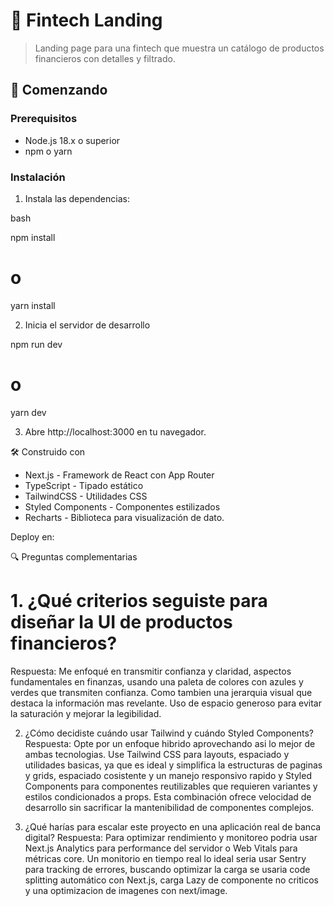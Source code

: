 # 🏦 Fintech Landing

> Landing page para una fintech que muestra un catálogo de productos financieros con detalles y filtrado.


## 🚀 Comenzando

### Prerequisitos
- Node.js 18.x o superior
- npm o yarn

### Instalación

1. Instala las dependencias:

bash

npm install
# o
yarn install

2. Inicia el servidor de desarrollo

npm run dev
# o
yarn dev


3. Abre http://localhost:3000 en tu navegador.

🛠️ Construido con

 - Next.js - Framework de React con App Router
 - TypeScript - Tipado estático
 - TailwindCSS - Utilidades CSS
 - Styled Components - Componentes estilizados
 - Recharts - Biblioteca para visualización de dato.

Deploy en:




🔍 Preguntas complementarias
# 1. ¿Qué criterios seguiste para diseñar la UI de productos financieros?
Respuesta: Me enfoqué en transmitir confianza y claridad, aspectos fundamentales en finanzas, usando una
paleta de colores con azules y verdes que transmiten confianza. Como tambien una jerarquia visual que destaca
la información mas revelante. Uso de espacio generoso para evitar la saturación y mejorar la legibilidad.

2. ¿Cómo decidiste cuándo usar Tailwind y cuándo Styled Components?
Respuesta: Opte por un enfoque hibrido aprovechando asi lo mejor de ambas tecnologias. Use Tailwind CSS para layouts,
espaciado y utilidades basicas, ya que es ideal y simplifica la estructuras de paginas y grids, espaciado cosistente y un manejo responsivo rapido y Styled Components para componentes reutilizables que requieren variantes y estilos condicionados a props. Esta combinación ofrece velocidad de desarrollo sin sacrificar la mantenibilidad de componentes complejos.

3. ¿Qué harías para escalar este proyecto en una aplicación real de banca digital?
Respuesta: Para optimizar rendimiento y monitoreo podria usar Next.js Analytics para performance del servidor o Web Vitals para métricas core. Un monitorio en tiempo real lo ideal seria usar Sentry para tracking de errores, buscando optimizar la carga se usaria code splitting automático con Next.js, carga Lazy de componente no criticos y una optimizacion de imagenes con next/image.





